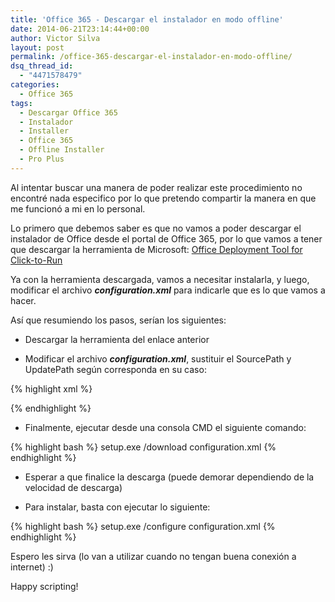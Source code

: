 ```yaml
---
title: 'Office 365 - Descargar el instalador en modo offline'
date: 2014-06-21T23:14:44+00:00
author: Victor Silva
layout: post
permalink: /office-365-descargar-el-instalador-en-modo-offline/
dsq_thread_id:
  - "4471578479"
categories:
  - Office 365
tags:
  - Descargar Office 365
  - Instalador
  - Installer
  - Office 365
  - Offline Installer
  - Pro Plus
---
```

Al intentar buscar una manera de poder realizar este procedimiento no encontré nada especifico por lo que pretendo compartir la manera en que me funcionó a mi en lo personal.

Lo primero que debemos saber es que no vamos a poder descargar el instalador de Office desde el portal de Office 365, por lo que vamos a tener que descargar la herramienta de Microsoft: <a title="Descargar Office Deployment Tool for Click-to-Run " href="https://www.microsoft.com/en-us/download/details.aspx?id=49117" target="_blank">Office Deployment Tool for Click-to-Run</a>

Ya con la herramienta descargada, vamos a necesitar instalarla, y luego, modificar el archivo _**configuration.xml**_ para indicarle que es lo que vamos a hacer.

Así que resumiendo los pasos, serían los siguientes:

  * Descargar la herramienta del enlace anterior

  * Modificar el archivo ***configuration.xml***, sustituir el SourcePath y UpdatePath según corresponda en su caso:

{% highlight xml %}
<Configuration>
  <Add SourcePath="PATH_TO_YOUR_DOWNLOAD_FOLDER, e.g. E:Downloads" OfficeClientEdition="32" >
    <Product ID="O365ProPlusRetail">
      <Language ID="en-us" />
    </Product>
    <Product ID="VisioProRetail">
      <Language ID="en-us" />
    </Product>
  </Add>
  <Updates Enabled="TRUE" UpdatePath="PATH_TO_YOUR_DOWNLOAD_FOLDER, e.g. E:Downloads" />
  <Display Level="None" AcceptEULA="TRUE" />
  <!--  <Logging Name="OfficeSetup.txt" Path="%temp%" />  -->
  <!--  <Property Name="AUTOACTIVATE" Value="1" />  -->
</Configuration>
{% endhighlight %}

  * Finalmente, ejecutar desde una consola CMD el siguiente comando:

{% highlight bash %}
setup.exe /download configuration.xml
{% endhighlight %}

  * Esperar a que finalice la descarga (puede demorar dependiendo de la velocidad de descarga)

  * Para instalar, basta con ejecutar lo siguiente:

{% highlight bash %}
setup.exe /configure configuration.xml
{% endhighlight %}

Espero les sirva (lo van a utilizar cuando no tengan buena conexión a internet) :)

Happy scripting!